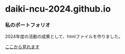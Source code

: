 # daiki-ncu-2024.github.io
### 私のポートフォリオ
2024年度の活動の成果として、htmlファイルを作りました。

[ここから見れます](https://daiki-ncu-2024.github.io/mypage.html)
